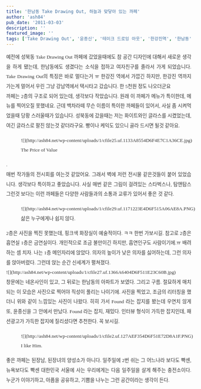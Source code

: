 ```yaml
---
title: '한남동 Take Drawing Out, 하늘과 맞닿아 있는 까페'
author: 'ash84'
pub_date: '2011-03-03'
description: ''
featured_image: ''
tags: ['Take Drawing Out', '윤종신', '테이크 드로잉 아웃', '한강진역', '한남동']
---
```



<div style="text-align: justify; line-height: 2; color: rgb(51, 51, 51); font-family: 굴림; font-size: 9pt; "><span style="font-size: 10pt; "><span style="font-family: Dotum; ">예전에 성북동 Take Drawing Out 까페에 갔었을때에도 참 공간 디자인에 대해서 새로운 생각을 하게 됐는데, 한남동에도 생겼다는 소식을 접하고 여자친구를 졸라서 가게 되었습니다. Take Drawing Out의 특징은 바로 멀다는거 ㅠ 한강진 역에서 가깝긴 하지만, 한강진 역까지 가는게 멀어서 우린 그냥 강남역에서 택시타고 갔습니다. 한 5천원 정도 나오더군요 </span></span></div><div style="text-align: justify; line-height: 2; color: rgb(51, 51, 51); font-family: 굴림; font-size: 9pt; "></div><div style="text-align: justify; line-height: 2; color: rgb(51, 51, 51); font-family: 굴림; font-size: 9pt; "><span style="font-size: 10pt; "><span style="font-family: Dotum; ">까페는 2층의 구조로 되어 있는데, 생각보다 작았습니다. 원래 이 까페가 메뉴가 특이한데, 메뉴를 찍어오질 못했네요. 근데 백차라떼 무슨 이름이 특이한 까페들이 있어서, 사실 좀 시켜먹었을때 당황 스러울때가 있습니다. 성북동에 갔을때는 저는 화이트와인 글라스를 시켰었는데, 여긴 글라스로 팔진 않는것 같더라구요. 빵이나 케익도 있으니 골라 드시면 될것 같아요. </span></span></div><div><div style="text-align: justify;"><font class="Apple-style-span" color="#333333" face="굴림"><span class="Apple-style-span" style="line-height: 24px;">  
</span></font></div><font class="Apple-style-span" color="#333333" face="굴림"><span class="Apple-style-span" style="font-size: 9pt; line-height: 2;"><span style="font-size: 10pt; "><span style="font-family: Dotum; "><figure class="wp-caption aligncenter" style="width: 466px">![](http://ash84.net/wp-content/uploads/1/cfile25.uf.1133A8554D6F4E7C1A36CE.jpg)<figcaption class="wp-caption-text">The Price of Value</figcaption></figure></span></span><div style="text-align: justify;"><span style="font-size: 10pt; "><span style="font-family: Dotum; ">. </span></span></div></span></font>

</div><div style="text-align: justify;line-height: 2; color: rgb(51, 51, 51); font-family: 굴림; font-size: 9pt; "><span style="font-size: 10pt; "><span style="font-family: Dotum; ">매번 작가들의 전시회를 여는것 같았어요. 그래서 벽에 저런 전시물 같은것들이 붙어 있었습니다. 생각보다 특이하고 좋았습니다. 사실 매번 같은 그림이 걸려있는 스타벅스나, 탐앤탐스 그런것 보다는 이런 까페들은 다양한 사람들과의 소통과 교류가 있어서 좋은 것 같다. </span></span></div><div style="text-align: justify;line-height: 2; color: rgb(51, 51, 51); font-family: 굴림; font-size: 9pt; "></div><div><font class="Apple-style-span" color="#333333" face="굴림"><span class="Apple-style-span" style="font-size: 9pt; line-height: 2;"><span style="font-size: 10pt; "><span style="font-family: Dotum; "><figure class="wp-caption aligncenter" style="width: 640px">![](http://ash84.net/wp-content/uploads/1/cfile29.uf.1171223E4D6F515A06AE8A.PNG)<figcaption class="wp-caption-text">삶은 누구에게나 쉽지 않다.  
</figcaption></figure></span></span></span></font><div style="text-align: justify;"><font class="Apple-style-span" color="#333333" face="굴림"><span class="Apple-style-span" style="line-height: 24px;">  
</span></font></div></div><div style="text-align: justify;line-height: 2; color: rgb(51, 51, 51); font-family: 굴림; font-size: 9pt; "></div><div style="text-align: justify;line-height: 2; color: rgb(51, 51, 51); font-family: 굴림; font-size: 9pt; "><span style="font-size: 10pt; "><span style="font-family: Dotum; ">2층은 사진을 찍진 못했는데, 핑크색 화장실이 예술적이다. ㅋㅋ 한번 가보시길. 참고로 2층은 흡연실 1층은 금연실이다. 개인적으로 조금 불만이긴 하지만, 흡연인구도 사람이기에.ㅠ 배려하는 셈 치자. 나는 1층 메인자리에 앉았다. 의자의 높이가 낮은 의자를 싫어하는데, 그런 의자를 앉아버렸다. 그런데 앉는 순간 신세계가 펼쳐졌다. </span></span></div><div style="text-align: justify;line-height: 2; color: rgb(51, 51, 51); font-family: 굴림; font-size: 9pt; "></div><div style="text-align: justify;line-height: 2; color: rgb(51, 51, 51); font-family: 굴림; font-size: 9pt; "></div><div><font class="Apple-style-span" color="#333333" face="굴림"><span class="Apple-style-span" style="font-size: 9pt; line-height: 2;"><span style="font-size: 10pt; "><span style="font-family: Dotum; ">![](http://ash84.net/wp-content/uploads/1/cfile27.uf.1366A6404D6F511E23C60B.jpg)</span></span></span></font><div style="text-align: justify;"><font class="Apple-style-span" color="#333333" face="굴림"><span class="Apple-style-span" style="line-height: 24px;">  
</span></font></div></div><div style="text-align: justify;line-height: 2; color: rgb(51, 51, 51); font-family: 굴림; font-size: 9pt; "></div><div style="text-align: justify;line-height: 2; color: rgb(51, 51, 51); font-family: 굴림; font-size: 9pt; "><span style="font-size: 10pt; "><span style="font-family: Dotum; ">창문에는 네온사인이 있고, 그 뒤로는 한남동의 아파트가 보였다. 그리고 구름. 절묘하게 매치되는 이 모습은 사진으로 찍어야 직성이 풀리는 나이기에. 사진을 찍었고, 조금의 리터칭을 했더니 위와 같이 느낌있는 사진이 나왔다. 히히 가서 Found 라는 잡지를 봤는데 우연치 않게 또, 윤종신을 그 안에서 만났다. Found 라는 잡지, 재밌다. 인터뷰 형식이 가득한 잡지인데, 패션광고가 가득한 잡지에 질리셨다면 추천한다. 꼭 보시길. </span></span></div><div style="text-align: justify;line-height: 2; color: rgb(51, 51, 51); font-family: 굴림; font-size: 9pt; "></div><div><font class="Apple-style-span" color="#333333" face="굴림"><span class="Apple-style-span" style="font-size: 9pt; line-height: 2;"><span style="font-size: 10pt; "><span style="font-family: Dotum; "><figure class="wp-caption aligncenter" style="width: 640px">![](http://ash84.net/wp-content/uploads/1/cfile2.uf.127AEF354D6F51E72D8A1F.PNG)<figcaption class="wp-caption-text">I like Him.</figcaption></figure></span></span></span></font><div style="text-align: justify;"><font class="Apple-style-span" color="#333333" face="굴림"><span class="Apple-style-span" style="line-height: 24px;">  
</span></font></div></div><div style="text-align: justify;line-height: 2; color: rgb(51, 51, 51); font-family: 굴림; font-size: 9pt; "></div><div style="text-align: justify;line-height: 2; color: rgb(51, 51, 51); font-family: 굴림; font-size: 9pt; "><span style="font-size: 10pt; "><span style="font-family: Dotum; ">좋은 까페는 된장남, 된장녀의 양성소가 아니다. 일주일에 2번 쉬는 그 어느나라 보다도 빡센, 뉴욕보다도 빡센 대한민국 서울에 사는 우리에게는 다음 일주일을 살게 해주는 충전소이다. 누군가 이야기하고, 아픔을 공유하고, 기쁨을 나누는 그런 공간이라는 생각이 든다</span></span><span style="font-family: Dotum; ">. </span></div><div style="text-align: justify;line-height: 2; color: rgb(51, 51, 51); font-family: 굴림; font-size: 9pt; "></div><div style="text-align: justify;line-height: 2; color: rgb(51, 51, 51); font-family: 굴림; font-size: 9pt; "></div>


